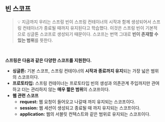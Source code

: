 ## 빈 스코프


> 💡 지금까지 우리는 스프링 빈이 스프링 컨테이너의 시작과 함께 생성되어서 스프링 컨테이너가 종료될 때까지 유지된다고 학습했다. 이것은 스프링 빈이 기본적으로 싱글톤 스코프로 생성되기 때문이다. 스코프는 번역 그대로 **빈이 존재할 수 있는 범위**를 뜻한다.

<br>

**스프링은 다음과 같은 다양한 스코프를 지원한다.**

- **싱글톤:** 기본 스코프, 스프링 컨테이너의 **시작과 종료까지 유지**되는 가장 넓은 범위의 스코프이다.
- **프로토타입:** 스프링 컨테이너는 프로토타입 빈의 생성과 의존관계 주입까지만 관여하고 더는 관리하지 않는 **매우 짧은 범위**의 스코프이다.
- **웹 관련 스코프**
    - **request:** 웹 요청이 들어오고 나갈때 까지 유지되는 스코프이다.
    - **session:** 웹 세션이 생성되고 종료될 때 까지 유지되는 스코프이다.
    - **application:** 웹의 서블릿 컨텍스트와 같은 범위로 유지되는 스코프이다.
